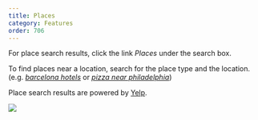 ```yaml
---
title: Places
category: Features
order: 706
---
```

<html><body><p>For place search results, click the link <em>Places</em> under the search box.</p>&#xD;
&#xD;
<p>To find places near a location, search for the place type and the location. (e.g. <a href="https://duckduckgo.com/?q=barcelona+hotels"><em>barcelona hotels</em></a> or <a href="https://duckduckgo.com/?q=pizza+near+philadelphia"><em>pizza near philadelphia</em></a>)</p>&#xD;
&#xD;
<p>Place search results are powered by <a href="http://www.yelp.com/">Yelp</a>.</p>&#xD;
&#xD;
<img src="/edition-jekyll-template/images/c8ffda0dc0f580a44f770cabc94291a0.png"></body></html>